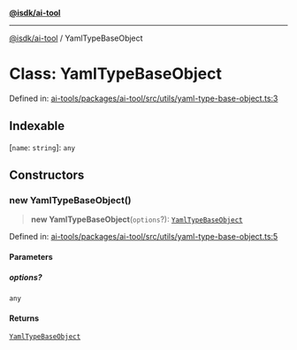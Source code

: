 [**@isdk/ai-tool**](../README.md)

***

[@isdk/ai-tool](../globals.md) / YamlTypeBaseObject

# Class: YamlTypeBaseObject

Defined in: [ai-tools/packages/ai-tool/src/utils/yaml-type-base-object.ts:3](https://github.com/isdk/ai-tool.js/blob/a24331161aecd2d7bbd8dc9f9cd3d984871261cb/src/utils/yaml-type-base-object.ts#L3)

## Indexable

\[`name`: `string`\]: `any`

## Constructors

### new YamlTypeBaseObject()

> **new YamlTypeBaseObject**(`options`?): [`YamlTypeBaseObject`](YamlTypeBaseObject.md)

Defined in: [ai-tools/packages/ai-tool/src/utils/yaml-type-base-object.ts:5](https://github.com/isdk/ai-tool.js/blob/a24331161aecd2d7bbd8dc9f9cd3d984871261cb/src/utils/yaml-type-base-object.ts#L5)

#### Parameters

##### options?

`any`

#### Returns

[`YamlTypeBaseObject`](YamlTypeBaseObject.md)
